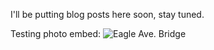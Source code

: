 I'll be putting blog posts here soon, stay tuned.

Testing photo embed: ![Eagle Ave. Bridge](https://www.urbancleve.com/owncloud/index.php/s/njo805h48cdcBxG)
